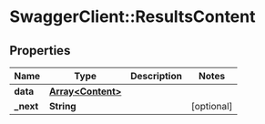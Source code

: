 # SwaggerClient::ResultsContent

## Properties
Name | Type | Description | Notes
------------ | ------------- | ------------- | -------------
**data** | [**Array&lt;Content&gt;**](Content.md) |  | 
**_next** | **String** |  | [optional] 


